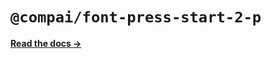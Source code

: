 # `@compai/font-press-start-2-p`

[**Read the docs &rarr;**](https://components.ai/docs/typefaces/press-start-2-p)
